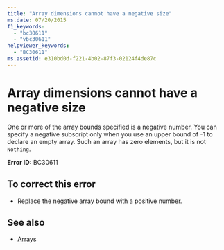 ```yaml
---
title: "Array dimensions cannot have a negative size"
ms.date: 07/20/2015
f1_keywords: 
  - "bc30611"
  - "vbc30611"
helpviewer_keywords: 
  - "BC30611"
ms.assetid: e310bd0d-f221-4b02-87f3-02124f4de87c
---
```

# Array dimensions cannot have a negative size
One or more of the array bounds specified is a negative number. You can specify a negative subscript only when you use an upper bound of -1 to declare an empty array. Such an array has zero elements, but it is not `Nothing`.  
  
 **Error ID:** BC30611  
  
## To correct this error  
  
- Replace the negative array bound with a positive number.  
  
## See also

- [Arrays](../../visual-basic/programming-guide/language-features/arrays/index.md)
